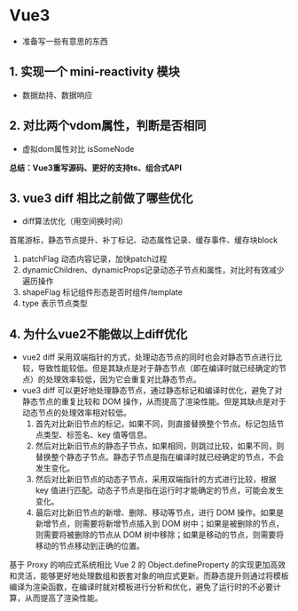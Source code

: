 # Vue3

- 准备写一些有意思的东西

## 1. 实现一个 mini-reactivity 模块

- 数据劫持、数据响应

## 2. 对比两个vdom属性，判断是否相同

- 虚拟dom属性对比 isSomeNode

**总结：Vue3重写源码、更好的支持ts、组合式API**

## 3. vue3 diff 相比之前做了哪些优化

- diff算法优化（用空间换时间）

首尾游标，静态节点提升、补丁标记、动态属性记录、缓存事件、缓存块block

1. patchFlag 动态内容记录，加快patch过程
2. dynamicChildren、dynamicProps记录动态子节点和属性，对比时有效减少遍历操作
3. shapeFlag 标记组件形态是否时组件/template
4. type 表示节点类型

## 4. 为什么vue2不能做以上diff优化

- vue2 diff 采用双端指针的方式，处理动态节点的同时也会对静态节点进行比较，导致性能较低。但是其缺点是对于静态节点（即在编译时就已经确定的节点）的处理效率较低，因为它会重复对比静态节点。
- vue3 diff 可以更好地处理静态节点，通过静态标记和编译时优化，避免了对静态节点的重复比较和 DOM 操作，从而提高了渲染性能。但是其缺点是对于动态节点的处理效率相对较低。
  1. 首先对比新旧节点的标记，如果不同，则直接替换整个节点。标记包括节点类型、标签名、key 值等信息。
  2. 然后对比新旧节点的静态子节点，如果相同，则跳过比较，如果不同，则替换整个静态子节点。静态子节点是指在编译时就已经确定的节点，不会发生变化。
  3. 然后对比新旧节点的动态子节点，采用双端指针的方式进行比较，根据 key 值进行匹配。动态子节点是指在运行时才能确定的节点，可能会发生变化。
  4. 最后对比新旧节点的新增、删除、移动等节点，进行 DOM 操作。如果是新增节点，则需要将新增节点插入到 DOM 树中；如果是被删除的节点，则需要将被删除的节点从 DOM 树中移除；如果是移动的节点，则需要将移动的节点移动到正确的位置。

基于 Proxy 的响应式系统相比 Vue 2 的 Object.defineProperty 的实现更加高效和灵活，能够更好地处理数组和嵌套对象的响应式更新。而静态提升则通过将模板编译为渲染函数，在编译时就对模板进行分析和优化，避免了运行时的不必要计算，从而提高了渲染性能。
